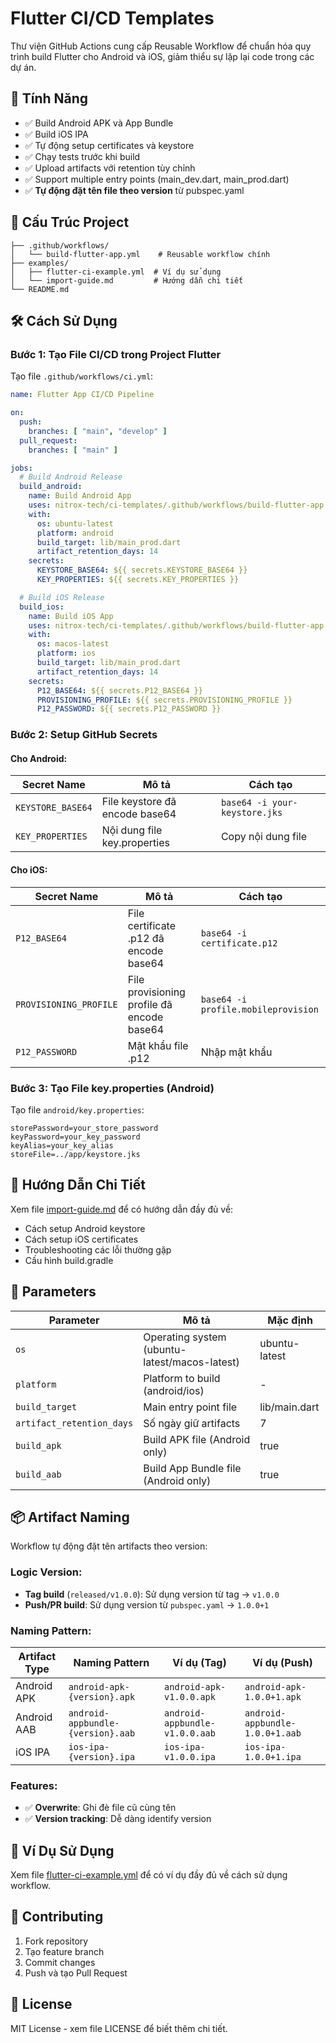 # Flutter CI/CD Templates

Thư viện GitHub Actions cung cấp Reusable Workflow để chuẩn hóa quy trình build Flutter cho Android và iOS, giảm thiểu sự lặp lại code trong các dự án.

## 🚀 Tính Năng

- ✅ Build Android APK và App Bundle
- ✅ Build iOS IPA
- ✅ Tự động setup certificates và keystore
- ✅ Chạy tests trước khi build
- ✅ Upload artifacts với retention tùy chỉnh
- ✅ Support multiple entry points (main_dev.dart, main_prod.dart)
- ✅ **Tự động đặt tên file theo version** từ pubspec.yaml

## 📁 Cấu Trúc Project

```
├── .github/workflows/
│   └── build-flutter-app.yml    # Reusable workflow chính
├── examples/
│   ├── flutter-ci-example.yml  # Ví dụ sử dụng
│   └── import-guide.md         # Hướng dẫn chi tiết
└── README.md
```

## 🛠️ Cách Sử Dụng

### Bước 1: Tạo File CI/CD trong Project Flutter

Tạo file `.github/workflows/ci.yml`:

```yaml
name: Flutter App CI/CD Pipeline

on:
  push:
    branches: [ "main", "develop" ]
  pull_request:
    branches: [ "main" ]

jobs:
  # Build Android Release
  build_android:
    name: Build Android App
    uses: nitrox-tech/ci-templates/.github/workflows/build-flutter-app.yml@main
    with:
      os: ubuntu-latest
      platform: android
      build_target: lib/main_prod.dart
      artifact_retention_days: 14
    secrets:
      KEYSTORE_BASE64: ${{ secrets.KEYSTORE_BASE64 }}
      KEY_PROPERTIES: ${{ secrets.KEY_PROPERTIES }}

  # Build iOS Release
  build_ios:
    name: Build iOS App
    uses: nitrox-tech/ci-templates/.github/workflows/build-flutter-app.yml@main
    with:
      os: macos-latest
      platform: ios
      build_target: lib/main_prod.dart
      artifact_retention_days: 14
    secrets:
      P12_BASE64: ${{ secrets.P12_BASE64 }}
      PROVISIONING_PROFILE: ${{ secrets.PROVISIONING_PROFILE }}
      P12_PASSWORD: ${{ secrets.P12_PASSWORD }}
```

### Bước 2: Setup GitHub Secrets

#### Cho Android:
| Secret Name | Mô tả | Cách tạo |
|-------------|-------|----------|
| `KEYSTORE_BASE64` | File keystore đã encode base64 | `base64 -i your-keystore.jks` |
| `KEY_PROPERTIES` | Nội dung file key.properties | Copy nội dung file |

#### Cho iOS:
| Secret Name | Mô tả | Cách tạo |
|-------------|-------|----------|
| `P12_BASE64` | File certificate .p12 đã encode base64 | `base64 -i certificate.p12` |
| `PROVISIONING_PROFILE` | File provisioning profile đã encode base64 | `base64 -i profile.mobileprovision` |
| `P12_PASSWORD` | Mật khẩu file .p12 | Nhập mật khẩu |

### Bước 3: Tạo File key.properties (Android)

Tạo file `android/key.properties`:

```properties
storePassword=your_store_password
keyPassword=your_key_password
keyAlias=your_key_alias
storeFile=../app/keystore.jks
```

## 📖 Hướng Dẫn Chi Tiết

Xem file [import-guide.md](examples/import-guide.md) để có hướng dẫn đầy đủ về:
- Cách setup Android keystore
- Cách setup iOS certificates
- Troubleshooting các lỗi thường gặp
- Cấu hình build.gradle

## 🔧 Parameters

| Parameter | Mô tả | Mặc định |
|-----------|-------|----------|
| `os` | Operating system (ubuntu-latest/macos-latest) | ubuntu-latest |
| `platform` | Platform to build (android/ios) | - |
| `build_target` | Main entry point file | lib/main.dart |
| `artifact_retention_days` | Số ngày giữ artifacts | 7 |
| `build_apk` | Build APK file (Android only) | true |
| `build_aab` | Build App Bundle file (Android only) | true |

## 📦 Artifact Naming

Workflow tự động đặt tên artifacts theo version:

### **Logic Version**:
- **Tag build** (`released/v1.0.0`): Sử dụng version từ tag → `v1.0.0`
- **Push/PR build**: Sử dụng version từ `pubspec.yaml` → `1.0.0+1`

### **Naming Pattern**:

| Artifact Type | Naming Pattern | Ví dụ (Tag) | Ví dụ (Push) |
|---------------|----------------|-------------|--------------|
| Android APK | `android-apk-{version}.apk` | `android-apk-v1.0.0.apk` | `android-apk-1.0.0+1.apk` |
| Android AAB | `android-appbundle-{version}.aab` | `android-appbundle-v1.0.0.aab` | `android-appbundle-1.0.0+1.aab` |
| iOS IPA | `ios-ipa-{version}.ipa` | `ios-ipa-v1.0.0.ipa` | `ios-ipa-1.0.0+1.ipa` |

### **Features**:
- ✅ **Overwrite**: Ghi đè file cũ cùng tên
- ✅ **Version tracking**: Dễ dàng identify version

## 📝 Ví Dụ Sử Dụng

Xem file [flutter-ci-example.yml](examples/flutter-ci-example.yml) để có ví dụ đầy đủ về cách sử dụng workflow.

## 🤝 Contributing

1. Fork repository
2. Tạo feature branch
3. Commit changes
4. Push và tạo Pull Request

## 📄 License

MIT License - xem file LICENSE để biết thêm chi tiết.